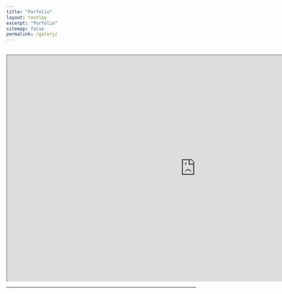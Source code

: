 ```yaml
---
title: "Porfolio"
layout: textlay
excerpt: "Porfolio"
sitemap: false
permalink: /galery/
---
```



<br>

<iframe src="https://canng.github.io/assets/Sankey_lulcc.html" width="1000" height="600"></iframe>




<br>




---

